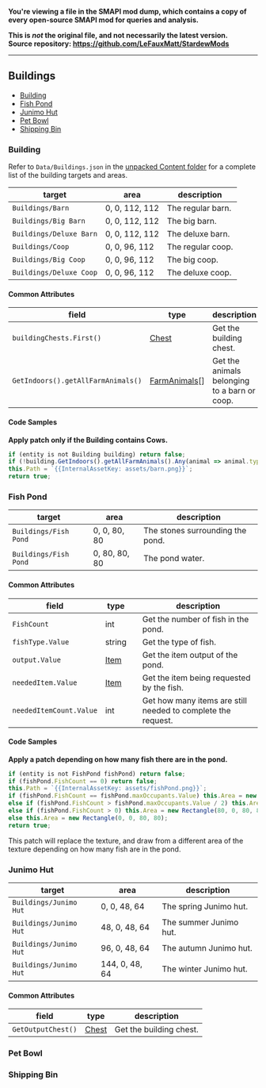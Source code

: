 **You're viewing a file in the SMAPI mod dump, which contains a copy of every open-source SMAPI mod
for queries and analysis.**

**This is _not_ the original file, and not necessarily the latest version.**  
**Source repository: https://github.com/LeFauxMatt/StardewMods**

----

## Buildings

* [Building](#building)
* [Fish Pond](#fish-pond)
* [Junimo Hut](#junimo-hut)
* [Pet Bowl](#pet-bowl)
* [Shipping Bin](#shipping-bin)

### Building

Refer to `Data/Buildings.json` in
the [unpacked Content folder](https://stardewvalleywiki.com/Modding:Editing_XNB_files#Unpack_game_files)
for a complete list of the building targets and areas.

| target                  | area           | description       |
|-------------------------|----------------|-------------------|
| `Buildings/Barn`        | 0, 0, 112, 112 | The regular barn. |
| `Buildings/Big Barn`    | 0, 0, 112, 112 | The big barn.     |
| `Buildings/Deluxe Barn` | 0, 0, 112, 112 | The deluxe barn.  |
| `Buildings/Coop`        | 0, 0, 96, 112  | The regular coop. |
| `Buildings/Big Coop`    | 0, 0, 96, 112  | The big coop.     |
| `Buildings/Deluxe Coop` | 0, 0, 96, 112  | The deluxe coop.  |

#### Common Attributes

| field                              | type                                          | description                                  |
|------------------------------------|-----------------------------------------------|----------------------------------------------|
| `buildingChests.First()`           | [Chest](./PatchItems#chest)                   | Get the building chest.                      |
| `GetIndoors().getAllFarmAnimals()` | [FarmAnimals](./PatchCharacters#farmanimal)[] | Get the animals belonging to a barn or coop. |


#### Code Samples

**Apply patch only if the Building contains Cows.**

```js
if (entity is not Building building) return false;
if (!building.GetIndoors().getAllFarmAnimals().Any(animal => animal.type.Value.Contains(`Cow`))) return false;
this.Path = `{{InternalAssetKey: assets/barn.png}}`;
return true;
```

### Fish Pond

| target                | area          | description                      |
|-----------------------|---------------|----------------------------------|
| `Buildings/Fish Pond` | 0, 0, 80, 80  | The stones surrounding the pond. |
| `Buildings/Fish Pond` | 0, 80, 80, 80 | The pond water.                  |

#### Common Attributes

| field                   | type                        |   | description                                                  |
|-------------------------|-----------------------------|:--|--------------------------------------------------------------|
| `FishCount`             | int                         |   | Get the number of fish in the pond.                          |
| `fishType.Value`        | string                      |   | Get the type of fish.                                        |
| `output.Value`          | [Item](./PatchItems#object) |   | Get the item output of the pond.                             |
| `neededItem.Value`      | [Item](./PatchItems#object) |   | Get the item being requested by the fish.                    |
| `neededItemCount.Value` | int                         |   | Get how many items are still needed to complete the request. |

#### Code Samples

**Apply a patch depending on how many fish there are in the pond.**

```js
if (entity is not FishPond fishPond) return false;
if (fishPond.FishCount == 0) return false;
this.Path = `{{InternalAssetKey: assets/fishPond.png}}`;
if (fishPond.FishCount == fishPond.maxOccupants.Value) this.Area = new Rectangle(80, 80, 80, 80);
else if (fishPond.FishCount > fishPond.maxOccupants.Value / 2) this.Area = new Rectangle(0, 80, 80, 80);
else if (fishPond.FishCount > 0) this.Area = new Rectangle(80, 0, 80, 80);
else this.Area = new Rectangle(0, 0, 80, 80);
return true;
```

This patch will replace the texture, and draw from a different area of the
texture depending on how many fish are in the pond.

### Junimo Hut

| target                 | area           | description            |
|------------------------|----------------|------------------------|
| `Buildings/Junimo Hut` | 0, 0, 48, 64   | The spring Junimo hut. |
| `Buildings/Junimo Hut` | 48, 0, 48, 64  | The summer Junimo hut. |
| `Buildings/Junimo Hut` | 96, 0, 48, 64  | The autumn Junimo hut. |
| `Buildings/Junimo Hut` | 144, 0, 48, 64 | The winter Junimo hut. |

#### Common Attributes

| field              | type                        | description             |
|--------------------|-----------------------------|-------------------------|
| `GetOutputChest()` | [Chest](./PatchItems#chest) | Get the building chest. |

### Pet Bowl

### Shipping Bin


